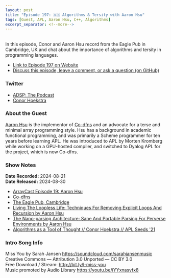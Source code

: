 ```yaml
---
layout: post
title: "Episode 197: 🇬🇧 Algorithms & Tersity with Aaron Hsu"
tags: [Guest, APL, Aaron Hsu, C++, Algorithms]
excerpt_separator: <!--more-->
---
```



<br>In this episode, Conor and Aaron Hsu record from the Eagle Pub in Cambridge, UK and chat about the importance of algorithms and tersity in programming languages. 

<!--more-->

* [Link to Episode 197 on Website](https://adspthepodcast.com/2024/08/30/Episode-197.html)
* [Discuss this episode, leave a comment, or ask a question (on GitHub)](https://github.com/codereport/adsp2/discussions/96)

### Twitter
 
* [ADSP: The Podcast](https://twitter.com/adspthepodcast)
* [Conor Hoekstra](https://twitter.com/code_report)

### About the Guest

[Aaron Hsu](https://www.linkedin.com/in/arcfide/) is the implementor of [Co-dfns](https://github.com/Co-dfns/Co-dfns) and an advocate for a terse and minimal array programming style. Hsu has a background in academic functional programming, and was primarily a Scheme programmer for ten years before learning APL. He was introduced to APL by Morten Kromberg while working on a GPU-hosted compiler, and switched to Dyalog APL for the project, which is now Co-dfns.

### Show Notes

**Date Recorded:** 2024-08-21 <br>
**Date Released:** 2024-08-30

* [ArrayCast Episode 19: Aaron Hsu](https://www.arraycast.com/episodes/episode19-aaron-hsu)
* [Co-dfns](https://github.com/Co-dfns/Co-dfns)
* [The Eagle Pub, Cambridge](https://en.wikipedia.org/wiki/The_Eagle,_Cambridge)
* [Living The Loopless Life: Techniques For Removing Explicit Loops And Recursion by Aaron Hsu](https://www.youtube.com/watch?v=F1q-ZxXmYbo)
* [The Nano-parsing Architecture: Sane And Portable Parsing For Perverse Environments by Aaron Hsu](https://www.youtube.com/watch?v=uInwQEMYAP8)
* [Algorithms as a Tool of Thought // Conor Hoekstra // APL Seeds '21](https://www.youtube.com/watch?v=GZuZgCDql6g)

### Intro Song Info
 
Miss You by Sarah Jansen https://soundcloud.com/sarahjansenmusic<br>
Creative Commons — Attribution 3.0 Unported — CC BY 3.0<br>
Free Download / Stream: http://bit.ly/l-miss-you<br>
Music promoted by Audio Library https://youtu.be/iYYxnasvfx8<br>
